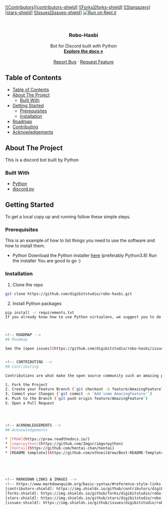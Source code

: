 [![Contributors][contributors-shield]](https://github.com/digibitstudio/robo-hasbi/graphs/contributors)
[![Forks][forks-shield]](https://github.com/digibitstudio/robo-hasbi/network/members)
[![Stargazers][stars-shield]](https://github.com/digibitstudio/robo-hasbi/stargazers)
[![Issues][issues-shield]](https://github.com/digibitstudio/robo-hasbi/issues)
[![Run on Repl.it](https://repl.it/badge/github/digibitstudio/robo-hasbi)](https://repl.it/github/digibitstudio/robo-hasbi)



<!-- PROJECT LOGO -->
<br />
<p align="center">
  <!-- <a href="https://github.com/digibitstudio/robo-hasbi">
    <img src="images/logo.png" alt="Logo" width="80" height="80">
  </a> -->

  <h3 align="center">Robo-Hasbi</h3>

  <p align="center">
    Bot for Discord built with Python
    <br />
    <a href="https://github.com/digibitstudio/robo-hasbi"><strong>Explore the docs »</strong></a>
    <br />
    <br />    
    <a href="https://github.com/digibitstudio/robo-hasbi/issues">Report Bug</a>
    ·
    <a href="https://github.com/digibitstudio/robo-hasbi/issues">Request Feature</a>
  </p>
</p>



<!-- TABLE OF CONTENTS -->
## Table of Contents

- [Table of Contents](#table-of-contents)
- [About The Project](#about-the-project)
  - [Built With](#built-with)
- [Getting Started](#getting-started)
  - [Prerequisites](#prerequisites)
  - [Installation](#installation)
- [Roadmap](#roadmap)
- [Contributing](#contributing)
- [Acknowledgements](#acknowledgements)



<!-- ABOUT THE PROJECT -->
## About The Project

This is a discord bot built by Python


### Built With

* [Python](https://www.python.org/downloads/)
* [discord.py](https://discordpy.readthedocs.io/en/latest/)



<!-- GETTING STARTED -->
## Getting Started

To get a local copy up and running follow these simple steps.

### Prerequisites

This is an example of how to list things you need to use the software and how to install them.
* Python
Download the Python installer [here](https://www.python.org/downloads/) (preferably Python3.8)
Run the installer
You are good to go :)

### Installation
 
1. Clone the repo
```sh
git clone https://github.com/digibitstudio/robo-hasbi.git
```
2. Install Python packages
```sh
pip install -r requirements.txt
If you already know how to use Python virtualenv, we suggest you to do step 2 inside a virtualenv



<!-- ROADMAP -->
## Roadmap

See the [open issues](https://github.com/digibitstudio/robo-hasbi/issues) for a list of proposed features (and known issues).


<!-- CONTRIBUTING -->
## Contributing

Contributions are what make the open source community such an amazing place to be learn, inspire, and create. Any contributions you make are **greatly appreciated**.

1. Fork the Project
2. Create your Feature Branch (`git checkout -b feature/AmazingFeature`)
3. Commit your Changes (`git commit -m 'Add some AmazingFeature'`)
4. Push to the Branch (`git push origin feature/AmazingFeature`)
5. Open a Pull Request




<!-- ACKNOWLEDGEMENTS -->
## Acknowledgements

* [PRAW](https://praw.readthedocs.io/)
* [imgurpython](https://github.com/Imgur/imgurpython)
* [hentai](https://github.com/hentai-chan/hentai)
* [README template](https://github.com/othneildrew/Best-README-Template)





<!-- MARKDOWN LINKS & IMAGES -->
<!-- https://www.markdownguide.org/basic-syntax/#reference-style-links -->
[contributors-shield]: https://img.shields.io/github/contributors/digibitstudio/robo-hasbi.svg?style=flat-square
[forks-shield]: https://img.shields.io/github/forks/digibitstudio/robo-hasbi.svg?style=flat-square
[stars-shield]: https://img.shields.io/github/stars/digibitstudio/robo-hasbi.svg?style=flat-square
[issues-shield]: https://img.shields.io/github/issues/digibitstudio/robo-hasbi.svg?style=flat-square
